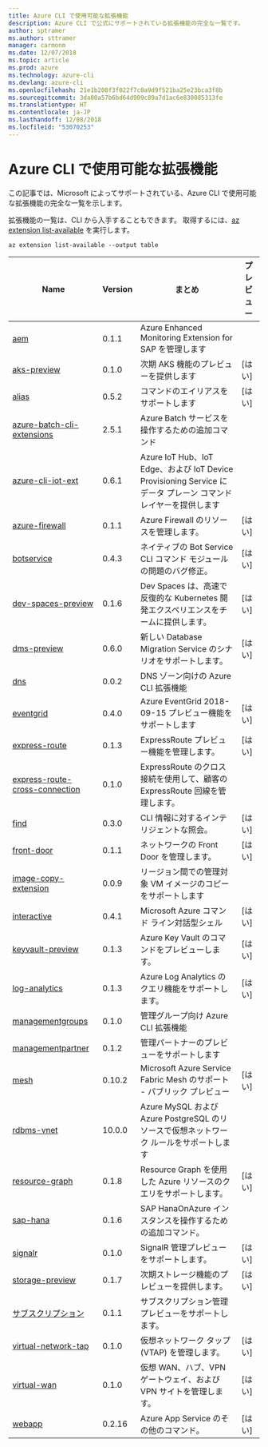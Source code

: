 ```yaml
---
title: Azure CLI で使用可能な拡張機能
description: Azure CLI で公式にサポートされている拡張機能の完全な一覧です。
author: sptramer
ms.author: sttramer
manager: carmonm
ms.date: 12/07/2018
ms.topic: article
ms.prod: azure
ms.technology: azure-cli
ms.devlang: azure-cli
ms.openlocfilehash: 21e1b208f3f022f7c0a9d9f521ba25e23bca3f8b
ms.sourcegitcommit: 3da80a57b6bd64d909c89a7d1ac6e830085313fe
ms.translationtype: HT
ms.contentlocale: ja-JP
ms.lasthandoff: 12/08/2018
ms.locfileid: "53070253"
---
```

# <a name="available-extensions-for-the-azure-cli"></a>Azure CLI で使用可能な拡張機能

この記事では、Microsoft によってサポートされている、Azure CLI で使用可能な拡張機能の完全な一覧を示します。

拡張機能の一覧は、CLI から入手することもできます。 取得するには、[az extension list-available](/cli/azure/extension?view=azure-cli-latest#az-extension-list-available) を実行します。

```azurecli-interactive
az extension list-available --output table
```

| Name | Version | まとめ | プレビュー |
|------|---------|---------|---------|
| [aem](https://github.com/Azure/azure-cli-extensions) | 0.1.1 | Azure Enhanced Monitoring Extension for SAP を管理します |  |
| [aks-preview](https://github.com/Azure/azure-cli-extensions/tree/master/src/aks-preview) | 0.1.0 | 次期 AKS 機能のプレビューを提供します | [はい] |
| [alias](https://github.com/Azure/azure-cli-extensions) | 0.5.2 | コマンドのエイリアスをサポートします | [はい] |
| [azure-batch-cli-extensions](https://github.com/Azure/azure-batch-cli-extensions) | 2.5.1 | Azure Batch サービスを操作するための追加コマンド |  |
| [azure-cli-iot-ext](https://github.com/azure/azure-iot-cli-extension) | 0.6.1 | Azure IoT Hub、IoT Edge、および IoT Device Provisioning Service にデータ プレーン コマンド レイヤーを提供します |  |
| [azure-firewall](https://github.com/Azure/azure-cli-extensions/tree/master/src/azure-firewall) | 0.1.1 | Azure Firewall のリソースを管理します。 | [はい] |
| [botservice](https://github.com/Azure/azure-cli-extensions) | 0.4.3 | ネイティブの Bot Service CLI コマンド モジュールの問題のバグ修正。 | [はい] |
| [dev-spaces-preview](https://github.com/Azure/azure-cli-extensions) | 0.1.6 | Dev Spaces は、高速で反復的な Kubernetes 開発エクスペリエンスをチームに提供します。 | [はい] |
| [dms-preview](https://github.com/Azure/azure-cli-extensions/tree/master/src/dms-preview) | 0.6.0 | 新しい Database Migration Service のシナリオをサポートします。 | [はい] |
| [dns](https://github.com/Azure/azure-cli-extensions) | 0.0.2 | DNS ゾーン向けの Azure CLI 拡張機能 |  |
| [eventgrid](https://github.com/Azure/azure-cli-extensions) | 0.4.0 | Azure EventGrid 2018-09-15 プレビュー機能をサポートします | [はい] |
| [express-route](https://github.com/Azure/azure-cli-extensions/tree/master/src/express-route) | 0.1.3 | ExpressRoute プレビュー機能を管理します。 | [はい] |
| [express-route-cross-connection](https://github.com/Azure/azure-cli-extensions/tree/master/src/express-route-cross-connection) | 0.1.0 | ExpressRoute のクロス接続を使用して、顧客の ExpressRoute 回線を管理します。 |  |
| [find](https://github.com/Azure/azure-cli-extensions/tree/master/src/find) | 0.3.0 | CLI 情報に対するインテリジェントな照会。 | [はい] |
| [front-door](https://github.com/Azure/azure-cli-extensions/tree/master/src/front-door) | 0.1.1 | ネットワークの Front Door を管理します。 | [はい] |
| [image-copy-extension](https://github.com/Azure/azure-cli-extensions) | 0.0.9 | リージョン間での管理対象 VM イメージのコピーをサポートします |  |
| [interactive](https://github.com/Azure/azure-cli) | 0.4.1 | Microsoft Azure コマンド ライン対話型シェル | [はい] |
| [keyvault-preview](https://github.com/Azure/azure-keyvault-cli-extension) | 0.1.3 | Azure Key Vault のコマンドをプレビューします。 | [はい] |
| [log-analytics](https://github.com/Azure/azure-cli-extensions/tree/master/src/log-analytics) | 0.1.3 | Azure Log Analytics のクエリ機能をサポートします。 | [はい] |
| [managementgroups](https://github.com/Azure/azure-cli-extensions) | 0.1.0 | 管理グループ向け Azure CLI 拡張機能 |  |
| [managementpartner](https://github.com/Azure/azure-cli-extensions) | 0.1.2 | 管理パートナーのプレビューをサポートします |  |
| [mesh](https://github.com/Azure/azure-cli-extensions) | 0.10.2 | Microsoft Azure Service Fabric Mesh のサポート - パブリック プレビュー | [はい] |
| [rdbms-vnet](https://github.com/Azure/azure-cli-extensions) | 10.0.0 | Azure MySQL および Azure PostgreSQL のリソースで仮想ネットワーク ルールをサポートします |  |
| [resource-graph](https://github.com/Azure/azure-cli-extensions/tree/master/src/resource-graph) | 0.1.8 | Resource Graph を使用した Azure リソースのクエリをサポートします。 | [はい] |
| [sap-hana](https://github.com/Azure/azure-hanaonazure-cli-extension) | 0.1.6 | SAP HanaOnAzure インスタンスを操作するための追加コマンド。 |  |
| [signalr](https://github.com/Azure/azure-cli-extensions) | 0.1.0 | SignalR 管理プレビューをサポートします。 | [はい] |
| [storage-preview](https://github.com/Azure/azure-cli-extensions/tree/master/src/storage-preview) | 0.1.7 | 次期ストレージ機能のプレビューを提供します。 | [はい] |
| [サブスクリプション](https://github.com/Azure/azure-cli-extensions) | 0.1.1 | サブスクリプション管理プレビューをサポートします。 |  |
| [virtual-network-tap](https://github.com/Azure/azure-cli-extensions/tree/master/src/virtual-network-tap) | 0.1.0 | 仮想ネットワーク タップ (VTAP) を管理します。 | [はい] |
| [virtual-wan](https://github.com/Azure/azure-cli-extensions/tree/master/src/virtual-wan) | 0.1.0 | 仮想 WAN、ハブ、VPN ゲートウェイ、および VPN サイトを管理します。 | [はい] |
| [webapp](https://github.com/Azure/azure-cli-extensions) | 0.2.16 | Azure App Service のその他のコマンド。 | [はい] |